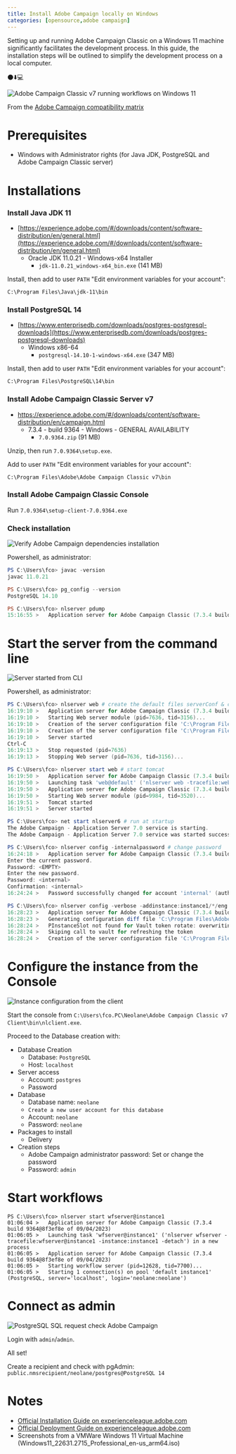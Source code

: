 ```yaml
---
title: Install Adobe Campaign locally on Windows
categories: [opensource,adobe campaign]
---
```


Setting up and running Adobe Campaign Classic on a Windows 11 machine significantly facilitates the development process. In this guide, the installation steps will be outlined to simplify the development process on a local computer.

<p class="text-center">⚫⬇️💻</p>

<!--more-->

![Adobe Campaign Classic v7 running workflows on Windows 11](/assets/images/2023/adobe-campaign-classic-windows-start-workflow-server.jpg)

From the [Adobe Campaign compatibility matrix](https://experienceleague.adobe.com/docs/campaign-classic/using/release-notes/compatibility-matrix.html?lang=en#Tools)

# Prerequisites

- Windows with Administrator rights (for Java JDK, PostgreSQL and Adobe Campaign Classic server)

# Installations

### Install Java JDK 11

- [https://experience.adobe.com/#/downloads/content/software-distribution/en/general.html](https://experience.adobe.com/#/downloads/content/software-distribution/en/general.html)
  - Oracle JDK 11.0.21 - Windows-x64 Installer
    - `jdk-11.0.21_windows-x64_bin.exe` (141 MB)

Install, then add to user `PATH` "Edit environment variables for your account":

`C:\Program Files\Java\jdk-11\bin`

### Install PostgreSQL 14

- [https://www.enterprisedb.com/downloads/postgres-postgresql-downloads](https://www.enterprisedb.com/downloads/postgres-postgresql-downloads)
  - Windows x86-64
    - `postgresql-14.10-1-windows-x64.exe` (347 MB)

Install, then add to user `PATH` "Edit environment variables for your account":

`C:\Program Files\PostgreSQL\14\bin`

### Install Adobe Campaign Classic Server v7

- https://experience.adobe.com/#/downloads/content/software-distribution/en/campaign.html
  - 7.3.4 - build 9364 - Windows - GENERAL AVAILABILITY
    - `7.0.9364.zip` (91 MB)

Unzip, then run `7.0.9364\setup.exe`.

Add to user `PATH` "Edit environment variables for your account":

`C:\Program Files\Adobe\Adobe Campaign Classic v7\bin`

### Install Adobe Campaign Classic Console

Run `7.0.9364\setup-client-7.0.9364.exe`

### Check installation

![Verify Adobe Campaign dependencies installation](/assets/images/2023/adobe-campaign-classic-windows-install-dependencies.jpg)

Powershell, as administrator:

```powershell
PS C:\Users\fco> javac -version
javac 11.0.21

PS C:\Users\fco> pg_config --version
PostgreSQL 14.10

PS C:\Users\fco> nlserver pdump
15:16:55 >   Application server for Adobe Campaign Classic (7.3.4 build 9364@8f3ef8e of 09/04/2023)
```

# Start the server from the command line

![Server started from CLI](/assets/images/2023/adobe-campaign-classic-windows-start-server.jpg)

Powershell, as administrator:

```powershell
PS C:\Users\fco> nlserver web # create the default files serverConf & config-default
16:19:10 >   Application server for Adobe Campaign Classic (7.3.4 build 9364@8f3ef8e of 09/04/2023)
16:19:10 >   Starting Web server module (pid=7636, tid=3156)...
16:19:10 >   Creation of the server configuration file 'C:\Program Files\Adobe\Adobe Campaign Classic v7\conf\serverConf.xml' from 'C:\Program Files\Adobe\Adobe Campaign Classic v7\conf\eng\serverConf.xml.sample'
16:19:10 >   Creation of the server configuration file 'C:\Program Files\Adobe\Adobe Campaign Classic v7\conf\config-default.xml' from 'C:\Program Files\Adobe\Adobe Campaign Classic v7\conf\models\config-default.xml'
16:19:10 >   Server started
Ctrl-C
16:19:13 >   Stop requested (pid=7636)
16:19:13 >   Stopping Web server (pid=7636, tid=3156)...

PS C:\Users\fco> nlserver start web # start tomcat
16:19:50 >   Application server for Adobe Campaign Classic (7.3.4 build 9364@8f3ef8e of 09/04/2023)
16:19:50 >   Launching task 'web@default' ('nlserver web -tracefile:web@default -instance:default -detach -tomcat -autorepair') in a new process
16:19:50 >   Application server for Adobe Campaign Classic (7.3.4 build 9364@8f3ef8e of 09/04/2023)
16:19:50 >   Starting Web server module (pid=9984, tid=3520)...
16:19:51 >   Tomcat started
16:19:51 >   Server started

PS C:\Users\fco> net start nlserver6 # run at startup
The Adobe Campaign - Application Server 7.0 service is starting.
The Adobe Campaign - Application Server 7.0 service was started successfully.

PS C:\Users\fco> nlserver config -internalpassword # change password
16:24:18 >   Application server for Adobe Campaign Classic (7.3.4 build 9364@8f3ef8e of 09/04/2023)
Enter the current password.
Password: <EMPTY>
Enter the new password.
Password: <internal>
Confirmation: <internal>
16:24:24 >   Password successfully changed for account 'internal' (authentication mode 'nl').

PS C:\Users\fco> nlserver config -verbose -addinstance:instance1/*/eng
16:28:23 >   Application server for Adobe Campaign Classic (7.3.4 build 9364@8f3ef8e of 09/04/2023)
16:28:23 >   Generating configuration diff file 'C:\Program Files\Adobe\Adobe Campaign Classic v7\conf\serverConf.xml.diff' between 'C:\Program Files\Adobe\Adobe Campaign Classic v7\conf\serverConf.xml' and 'C:\Program Files\Adobe\Adobe Campaign Classic v7\conf\eng\serverConf.xml.sample'.
16:28:24 >   PInstanceSlot not found for Vault token rotate: overwriting iRc to 0
16:28:24 >   Skiping call to vault for refreshing the token
16:28:24 >   Creation of the server configuration file 'C:\Program Files\Adobe\Adobe Campaign Classic v7\conf\config-instance1.xml' from 'C:\Program Files\Adobe\Adobe Campaign Classic v7\conf\models\config-multi.xml'
```

# Configure the instance from the Console

![Instance configuration from the client](/assets/images/2023/adobe-campaign-classic-windows-configure-instance.jpg)

Start the console from `C:\Users\fco.PC\Neolane\Adobe Campaign Classic v7 Client\bin\nlclient.exe`.

Proceed to the Database creation with:
- Database Creation
  - Database: `PostgreSQL`
  - Host: `localhost`
- Server access
  - Account: `postgres`
  - Password
- Database
  - Database name: `neolane`
  - `Create a new user account for this database`
  - Account: `neolane`
  - Password: `neolane`
- Packages to install
  - Delivery
- Creation steps
  - Adobe Campaign administrator password: Set or change the password
  - Password: `admin`

# Start workflows

```powershsell
PS C:\Users\fco> nlserver start wfserver@instance1
01:06:04 >   Application server for Adobe Campaign Classic (7.3.4 build 9364@8f3ef8e of 09/04/2023)
01:06:05 >   Launching task 'wfserver@instance1' ('nlserver wfserver -tracefile:wfserver@instance1 -instance:instance1 -detach') in a new process
01:06:05 >   Application server for Adobe Campaign Classic (7.3.4 build 9364@8f3ef8e of 09/04/2023)
01:06:05 >   Starting workflow server (pid=12628, tid=7700)...
01:06:05 >   Starting 1 connection(s) on pool 'default instance1' (PostgreSQL, server='localhost', login='neolane:neolane')
```

# Connect as admin

![PostgreSQL SQL request check Adobe Campaign](/assets/images/2023/adobe-campaign-classic-windows-check-pgAdmin.jpg)

Login with `admin`/`admin`. 

All set!

Create a recipient and check with pgAdmin: `public.nmsrecipient/neolane/postgres@PostgreSQL 14`



# Notes
- [Official Installation Guide on experienceleague.adobe.com](https://experienceleague.adobe.com/docs/campaign-classic/using/installing-campaign-classic/install-campaign-on-prem/installing-campaign-in-windows-/prerequisites-of-campaign-installation-in-windows.html?lang=en)
- [Official Deployment Guide on experienceleague.adobe.com](https://experienceleague.adobe.com/docs/campaign-classic/using/installing-campaign-classic/initial-configuration/about-initial-configuration.html?lang=en)
- Screenshots from a VMWare Windows 11 Virtual Machine (Windows11_22631.2715_Professional_en-us_arm64.iso)
